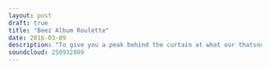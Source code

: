 ```yaml
---
layout: post
draft: true
title: "Beez Album Roulette"
date: 2016-03-09
description: "To give you a peak behind the curtain at what our thatsnotmetal.net subscribers enjoy, we bring you an Album Roulette special with Beez where he simply picks 7 albums and talks about them."
soundcloud: 250932809
---
```

